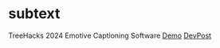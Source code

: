 # subtext
TreeHacks 2024 Emotive Captioning Software
[Demo](https://www.youtube.com/watch?v=o81wBBLvaso)
[DevPost](https://devpost.com/software/subtext)
